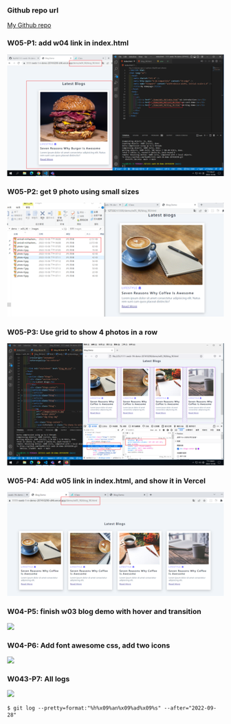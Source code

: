 ### Github repo url

[My Github repo](https://github.com/Sky00l/1111-sweb-1N-demo-207410290)

### W05-P1: add w04 link in index.html

![](w05-p1.png)

### W05-P2: get 9 photo using small sizes

![](w05-p2.png)

### W05-P3: Use grid to show 4 photos in a row

![](w05-p3.png)

### W05-P4: Add w05 link in index.html, and show it in Vercel

![](w05-p4.png)

### W04-P5: finish w03 blog demo with hover and transition

![](w04-p5.png)

### W04-P6: Add font awesome css, add two icons

![](w04-p6.png)

### W043-P7: All logs

![](w04-p7.png)

```
$ git log --pretty=format:"%h%x09%an%x09%ad%x09%s" --after="2022-09-28"


```
